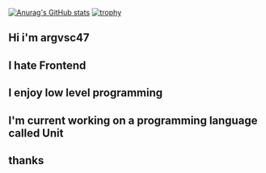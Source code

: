 [![Anurag's GitHub stats](https://github-readme-stats.vercel.app/api?username=argvsc47)](https://github.com/anuraghazra/github-readme-stats)
[![trophy](https://github-profile-trophy.vercel.app/?username=argvsc47&theme=onedark)](https://github.com/ryo-ma/github-profile-trophy)

## Hi i'm argvsc47
## I hate Frontend
## I enjoy low level programming
## I'm current working on a programming language called Unit
## thanks
